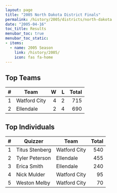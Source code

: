 ```yaml
---
layout: page
title: "2005 North Dakota District Finals"
permalink: /history/2005/districts/north-dakota
date: "2005-04-16"
toc_title: Results
menubar_toc: true
menubar_toc_static:
- items:
  - name: 2005 Season
    link: /history/2005/
    icon: fas fa-home
---
```


## Top Teams

|    # | Team         |    W |    L | Total |
| ---: | ------------ | ---: | ---: | ----: |
|    1 | Watford City |    4 |    2 |   715 |
|    2 | Ellendale    |    2 |    4 |   690 |

## Top Individuals

|    # | Quizzer        | Team         | Total |
| ---: | -------------- | ------------ | ----: |
|    1 | Titus Stenberg | Watford City |   540 |
|    2 | Tyler Peterson | Ellendale    |   455 |
|    3 | Erica Smith    | Ellendale    |   240 |
|    4 | Nick Mulder    | Watford City |    95 |
|    5 | Weston Melby   | Watford City |    70 |


